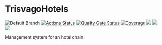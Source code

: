# TrisvagoHotels
![Default Branch](https://github.com/Zpecter/TrisvagoHotels/workflows/Tests/badge.svg?branch=main)
[![Actions Status](https://github.com/Zpecter/TrisvagoHotels/workflows/.NET%20Core/badge.svg)](https://github.com/Zpecter/TrisvagoHotels/actions?query=workflow%3A.NET%20Core)
[![Quality Gate Status](https://sonarcloud.io/api/project_badges/measure?project=JuanFcoMiranda_TrisvagoHotels&metric=alert_status)](https://sonarcloud.io/summary/new_code?id=JuanFcoMiranda_TrisvagoHotels) 
[![Coverage](https://sonarcloud.io/api/project_badges/measure?project=JuanFcoMiranda_TrisvagoHotels&metric=coverage)](https://sonarcloud.io/summary/new_code?id=JuanFcoMiranda_TrisvagoHotels)
<a href="https://github.com/Zpecter/TrisvagoHotels/commits" title="Last Commit"><img src="https://img.shields.io/github/last-commit/Zpecter/TrisvagoHotels"></a> 
<a href="https://github.com/Zpecter/TrisvagoHotels/issues" title="Open Issues"><img src="https://img.shields.io/github/issues/Zpecter/TrisvagoHotels"></a> 
<a href="https://github.com/Zpecter/TrisvagoHotels/blob/master/LICENSE" title="License"><img src="https://img.shields.io/badge/License-MIT-green.svg"></a>
    
Management system for an hotel chain.
